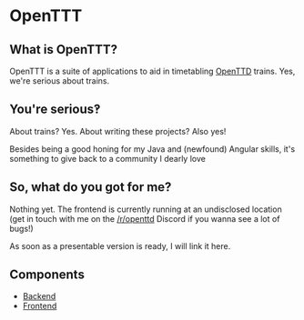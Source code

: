 # OpenTTT
## What is OpenTTT?

OpenTTT is a suite of applications to aid in timetabling [OpenTTD](https://www.openttd.org) trains. Yes, we're serious about trains.

## You're serious‽

About trains? Yes. About writing these projects? Also yes!

Besides being a good honing for my Java and (newfound) Angular skills, it's something to give back to a community I dearly love

## So, what do you got for me?

Nothing yet. The frontend is currently running at an undisclosed location (get in touch with me on the [/r/openttd](https://old.reddit.com/r/openttd) Discord if you wanna see a lot of bugs!)

As soon as a presentable version is ready, I will link it here.

## Components

* [Backend](https://github.com/OpenTTT/timetabling-api)
* [Frontend](https://github.com/OpenTTT/frontend)
